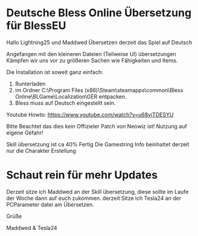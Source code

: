 ﻿# Deutsche Bless Online Übersetzung für BlessEU

Hallo Lightning25 und Maddwed Übersetzen derzeit das Spiel auf Deutsch

Angefangen mit den kleineren Dateien (Teilweise UI) übersetzungen Kämpfen wir uns vor zu
größeren Sachen wie Fähigkeiten und Items.

Die Installation ist soweit ganz einfach:

1. Runterladen
2. im Ordner C:\Program Files (x86)\Steam\steamapps\common\Bless Online\BLGame\Localization\GER entpacken.
3. Bless muss auf Deutsch eingestellt sein.

Youtube Howto: https://www.youtube.com/watch?v=u68viTDESYU

Bitte Beachtet das dies kein Offizieler Patch von Neowiz ist! Nutzung auf eigene Gefahr!

Skill übersetzung ist ca 40% Fertig
Die Gamestring Info beinhaltet derzeit nur die Charakter Erstellung

Schaut rein für mehr Updates
=======
Derzeit sitze ich Maddwed an der Skill übersetzung, diese sollte im Laufe der Woche dann auf euch zukommen.
derzeit Sitze ich Tesla24 an der PCParameter datei am Übersetzen.

Grüße

Maddwed & Tesla24
